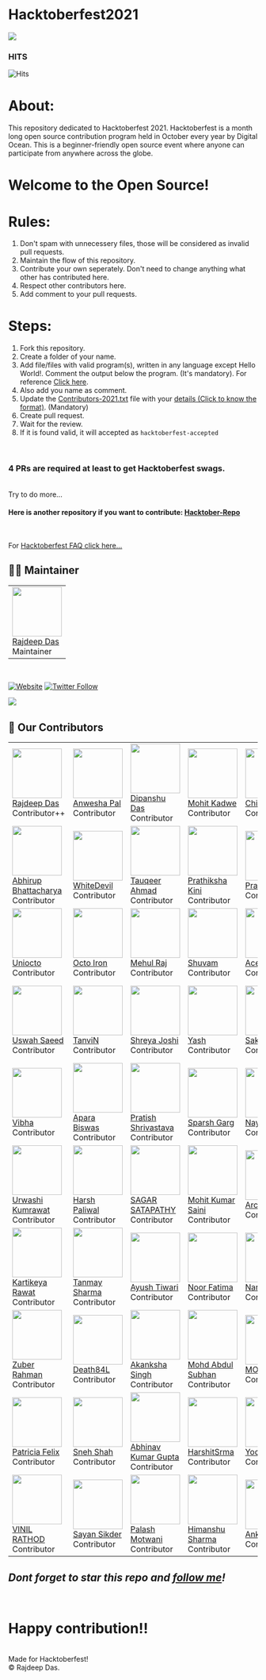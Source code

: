 # Hacktoberfest2021
<img src="https://github.com/Rajspeaks/Hacktoberfest-2021/blob/main/hacktoberfest%202021.png">

### HITS
  
![Hits](https://hitcounter.pythonanywhere.com/count/tag.svg?url=https://github.com/Rajspeaks/Hacktoberfest-2021) 


# About:

This repository dedicated to Hacktoberfest 2021. Hacktoberfest is a month long open source contribution program held in October every year by Digital Ocean. This is a beginner-friendly open source event where anyone can participate from anywhere across the globe.

# Welcome to the Open Source!

# Rules:

1. Don't spam with unnecessery files, those will be considered as invalid pull requests.<br>
2. Maintain the flow of this repository.<br>
3. Contribute your own seperately. Don't need to change anything what other has contributed here.<br>
4. Respect other contributors here. <br>
5. Add comment to your pull requests.<br>

# Steps:

1. Fork this repository.<br>
2. Create a folder of your name. <br>
3.  Add file/files with valid program(s), written in any language except Hello World!. Comment the output below the program. (It's mandatory). For reference <a href="https://github.com/Rajspeaks/Hacktoberfest-2021/tree/main/Rajdeep%20Das">Click here</a>. <br>
4. Also add you name as comment.<br>
5. Update the <a href="https://github.com/Rajspeaks/Hacktoberfest-2021/blob/main/Contributors-2021.md">Contributors-2021.txt</a> file with your <a href="https://github.com/Rajspeaks/Hacktoberfest-2021/blob/main/Contributor%20format.txt">details (Click to know the format)</a>. (Mandatory) <br>
6. Create pull request. <br>
7. Wait for the review. <br>
8. If it is found valid, it will accepted as <code>hacktoberfest-accepted</code> 

<br>
<h3> 4 PRs are required at least to get Hacktoberfest swags. </h3>
<br>
Try to do more...

<br>

<h4> Here is another repository if you want to contribute: <a href="https://github.com/Rajspeaks/Chrome-extension"> Hacktober-Repo </a> </h4>
<br>

For <a href="https://hacktoberfest.digitalocean.com/faq">Hacktoberfest FAQ click here... </a>
<br>


<!--## :handshake: Our Contributors
<a href="https://github.com/Rajspeaks/Hacktoberfest-2021/graphs/contributors">
  <img src="https://contrib.rocks/image?repo=Rajspeaks/Hacktoberfest-2021" />
</a>
-->


## :man_technologist: Maintainer

<table>
  <tr>
    <td> <img src="https://github.com/Rajspeaks.png?size=100" height="100px" width="100px"><br> <a href="https://github.com/Rajspeaks">Rajdeep Das</a> <br> Maintainer </td>
  </tr>
  </table>
<br>

[![Website](https://img.shields.io/website?label=Website&style=for-the-badge&url=https%3A%2F%2Fcodestackr.com)](https://rajspeaks.github.io)
[![Twitter Follow](https://img.shields.io/twitter/follow/itsrajdeepdas?color=1DA1F2&logo=twitter&style=for-the-badge)](https://twitter.com/intent/follow?original_referer=https%3A%2F%2Fgithub.com%2FcodeSTACKr&screen_name=itsrajdeepdas)

<code><a href="https://linkedin.com/in/itsrajdeepdas"><img src="https://img.shields.io/badge/LinkedIn-0077B5?style=for-the-badge&logo=linkedin&logoColor=white"></a></code>&nbsp;


## :handshake: Our Contributors

<table>
  <tr>
    <td> <img src="https://github.com/Rajspeaks.png?size=100" height="100px" width="100px"><br> <a href="https://github.com/Rajspeaks">Rajdeep Das</a> <br> Contributor++ </td>
    <td> <img src="https://github.com/AnweshaPal26.png?size=100" height="100px" width="100px"><br> <a href="https://github.com/AnweshaPal26">Anwesha Pal</a> <br> Contributor </td>
    <td> <img src="https://github.com/the-d3crypt3r.png?size=100" height="100px" width="100px"><br> <a href="https://github.com/the-d3crypt3r">Dipanshu Das</a> <br> Contributor </td>
    <td> <img src="https://github.com/mohitkadwe19.png?size=100" height="100px" width="100px"><br> <a href="https://github.com/mohitkadwe19"> Mohit Kadwe </a> <br> Contributor </td>
    <td> <img src="https://github.com/CHIRAGBAJAJ1011.png?size=100" height="100px" width="100px"><br> <a href="https://github.com/CHIRAGBAJAJ1011"> Chirag Bajaj </a> <br> Contributor </td>
  <td> <img src="https://github.com/khushi-0001.png?size=100" height="100px" width="100px"><br> <a href="https://github.com/khushi-0001"> Khusi </a> <br> Contributor </td>
  </tr>
  <tr>
  <td> <img src="https://github.com/AbhirupB.png?size=100" height="100px" width="100px"><br> <a href="https://github.com/AbhirupB">Abhirup <br> Bhattacharya</a> <br> Contributor </td>
  <td> <img src="https://github.com/SudoKIngpin.png?size=100" height="100px" width="100px"><br> <a href="https://github.com/SudoKIngpin">WhiteDevil</a> <br> Contributor </td>
  <td> <img src="https://github.com/TauqeerAhmad5201.png?size=100" height="100px" width="100px"><br> <a href="https://github.com/TauqeerAhmad5201">Tauqeer Ahmad</a> <br> Contributor </td>
  <td> <img src="https://github.com/pkini2002.png?size=100" height="100px" width="100px"><br> <a href="https://github.com/pkini2002"> Prathiksha Kini </a> <br> Contributor </td>
  <td> <img src="https://github.com/prachibalodia.png?size=100" height="100px" width="100px"><br> <a href="https://github.com/prachibalodia">Prachi Balodia</a> <br> Contributor </td>
  <td> <img src="https://github.com/mohitpawar530.png?size=100" height="100px" width="100px"><br> <a href="https://github.com/mohitpawar530"> Mohit Pawar </a> <br> Contributor </td>
  </tr>
  <tr>
  <td> <img src="https://github.com/uniocto.png?size=100" height="100px" width="100px"><br> <a href="https://github.com/uniocto">Uniocto</a> <br> Contributor </td>
  <td> <img src="https://github.com/octoiron.png?size=100" height="100px" width="100px"><br> <a href="https://github.com/octoiron"> Octo Iron </a> <br> Contributor </td>
  <td> <img src="https://github.com/MrM-7.png?size=100" height="100px" width="100px"><br> <a href="https://github.com/MrM-7"> Mehul Raj </a> <br> Contributor </td>
  <td> <img src="https://github.com/WHOISshuvam.png?size=100" height="100px" width="100px"><br> <a href="https://github.com/WHOISshuvam"> Shuvam </a> <br> Contributor </td>
  <td> <img src="https://github.com/Ace117MC.png?size=100" height="100px" width="100px"><br> <a href="https://github.com/Ace117MC"> Ace117MC </a> <br> Contributor </td>
  <td> <img src="https://github.com/ayushig2610.png?size=100" height="100px" width="100px"><br> <a href="https://github.com/ayushig2610"> Ayushi </a> <br> Contributor </td>
  </tr>
  <tr>
    <td> <img src="https://github.com/Uswah-Saeed.png?size=100" height="100px" width="100px"><br> <a href="https://github.com/Uswah-Saeed"> Uswah Saeed </a> <br> Contributor </td>
    <td> <img src="https://github.com/tanvinimbalkar.png?size=100" height="100px" width="100px"><br> <a href="https://github.com/tanvinimbalkar"> TanviN </a> <br> Contributor </td>
    <td> <img src="https://github.com/shreyaj1.png?size=100" height="100px" width="100px"><br> <a href="https://github.com/shreyaj1"> Shreya Joshi </a> <br> Contributor </td>
    <td> <img src="https://github.com/Yash-passi.png?size=100" height="100px" width="100px"><br> <a href="https://github.com/Yash-passi"> Yash </a> <br> Contributor </td>
    <td> <img src="https://github.com/sakshamceo.png?size=100" height="100px" width="100px"><br> <a href="https://github.com/sakshamceo"> Saksham Garg </a> <br> Contributor </td>
    <td> <img src="https://github.com/sanjaysanjel019.png?size=100" height="100px" width="100px"><br> <a href="https://github.com/sanjaysanjel019"> Sanjay Sanjel </a> <br> Contributor </td>
  </tr>
  <tr>
    <td> <img src="https://github.com/vibha-v-657.png?size=100" height="100px" width="100px"><br> <a href="https://github.com/vibha-v-657"> Vibha </a> <br> Contributor </td>
    <td> <img src="https://github.com/algo-geek.png?size=100" height="100px" width="100px"><br> <a href="https://github.com/algo-geek"> Apara Biswas </a> <br> Contributor </td>
    <td> <img src="https://github.com/PratishShrivastava.png?size=100" height="100px" width="100px"><br> <a href="https://github.com/PratishShrivastava"> Pratish Shrivastava </a> <br> Contributor </td>
    <td> <img src="https://github.com/sparsh9.png?size=100" height="100px" width="100px"><br> <a href="https://github.com/sparsh9"> Sparsh Garg </a> <br> Contributor </td>
    <td> <img src="https://github.com/nayan1xyz.png?size=100" height="100px" width="100px"><br> <a href="https://github.com/nayan1xyz"> Nayan Vishwakarma </a> <br> Contributor </td>
    <td> <img src="https://github.com/imshivam18.png?size=100" height="100px" width="100px"><br> <a href="https://github.com/imshivam18"> Shivam Chopra </a> <br> Contributor </td>
  </tr>

 <tr>
    <td> <img src="https://github.com/uru0120.png?size=100" height="100px" width="100px"><br> <a href="https://github.com/uru0120"> Urwashi Kumrawat </a> <br> Contributor </td>
    <td> <img src="https://github.com/paliwalharsh.png?size=100" height="100px" width="100px"><br> <a href="https://github.com/paliwalharsh"> Harsh Paliwal </a> <br> Contributor </td>
    <td> <img src="https://github.com/wishsagarks.png?size=100" height="100px" width="100px"><br> <a href="https://github.com/wishsagarks"> SAGAR SATAPATHY </a> <br> Contributor </td>
    <td> <img src="https://github.com/BeLimitLess.png?size=100" height="100px" width="100px"><br> <a href="https://github.com/BeLimitLess"> Mohit Kumar Saini </a> <br> Contributor </td>
    <td> <img src="https://github.com/i-archit-gupta.png?size=100" height="100px" width="100px"><br> <a href="https://github.com/i-archit-gupta"> Archit Gupta  </a> <br> Contributor </td>
    <td> <img src="https://github.com/JosephTJennings.png?size=100" height="100px" width="100px"><br> <a href="https://github.com/JosephTJennings"> Joseph Jennings   </a> <br> Contributor </td>
</tr>

<tr>

<td> <img src="https://github.com/kartikeya47.png?size=100" height="100px" width="100px"><br> <a href="https://github.com/kartikeya47"> Kartikeya Rawat </a> <br> Contributor </td>
<td> <img src="https://github.com/Tanmay-s55.png?size=100" height="100px" width="100px"><br> <a href="https://github.com/Tanmay-s55"> Tanmay Sharma </a> <br> Contributor </td>
<td> <img src="https://github.com/ayush7801.png?size=100" height="100px" width="100px"><br> <a href="https://github.com/ayush7801"> Ayush Tiwari </a> <br> Contributor </td>
<td> <img src="https://github.com/Noorfatimadev.png?size=100" height="100px" width="100px"><br> <a href="https://github.com/Noorfatimadev"> Noor Fatima </a> <br> Contributor </td>
<td> <img src="https://github.com/namx05.png?size=100" height="100px" width="100px"><br> <a href="https://github.com/namx05"> Naman Jain </a> <br> Contributor </td>
<td> <img src="https://github.com/ayushanand09.png?size=100" height="100px" width="100px"><br> <a href="https://github.com/ayushanand09"> Ayush Anand </a> <br> Contributor </td>
</tr>

<tr>
<td> <img src="https://github.com/zuberrahman.png?size=100" height="100px" width="100px"><br> <a href="https://github.com/zuberrahman"> Zuber Rahman </a> <br> Contributor </td>
<td> <img src="https://github.com/Death84L.png?size=100" height="100px" width="100px"><br> <a href="https://github.com/Death84L"> Death84L </a> <br> Contributor </td>
<td> <img src="https://github.com/akanksha57.png?size=100" height="100px" width="100px"><br> <a href="https://github.com/akanksha57"> Akanksha Singh </a> <br> Contributor </td>
<td> <img src="https://github.com/itechsubhan.png?size=100" height="100px" width="100px"><br> <a href="https://github.com/itechsubhan"> Mohd Abdul Subhan </a> <br> Contributor </td>
<td> <img src="https://github.com/MOHAMMADMODASSIR.png?size=100" height="100px" width="100px"><br> <a href="https://github.com/MOHAMMADMODASSIR"> MOHAMMADMODASSIR </a> <br> Contributor </td>
<td> <img src="https://github.com/ItzMeAditya.png?size=100" height="100px" width="100px"><br> <a href="https://github.com/ItzMeAditya"> Aditya Singh </a> <br> Contributor </td>
</tr>
  
<tr>
<td> <img src="https://github.com/patriciafelixx.png?size=100" height="100px" width="100px"><br> <a href="https://github.com/patriciafelixx"> Patricia Felix </a> <br> Contributor </td>
<td> <img src="https://github.com/Sneh16Shah.png?size=100" height="100px" width="100px"><br> <a href="https://github.com/Sneh16Shah"> Sneh Shah </a> <br> Contributor </td>
<td> <img src="https://github.com/alhad-balak.png?size=100" height="100px" width="100px"><br> <a href="https://github.com/alhad-balak"> Abhinav Kumar Gupta </a> <br> Contributor </td>
<td> <img src="https://github.com/HarshitSrma.png?size=100" height="100px" width="100px"><br> <a href="https://github.com/HarshitSrma"> HarshitSrma </a> <br> Contributor </td>
<td> <img src="https://github.com/yodifm.png?size=100" height="100px" width="100px"><br> <a href="https://github.com/yodifm"> Yodi Fakhri  </a> <br> Contributor </td>
<td> <img src="https://github.com/Naman754.png?size=100" height="100px" width="100px"><br> <a href="https://github.com/Naman754"> Naman754  </a> <br> Contributor </td>
  </tr>
  
  <tr>
    <td> <img src="https://github.com/vinilRathod.png?size=100" height="100px" width="100px"><br> <a href="https://github.com/vinilRathod"> VINIL RATHOD  </a> <br> Contributor </td>
    <td> <img src="https://github.com/sayan-sikder.png?size=100" height="100px" width="100px"><br> <a href="https://github.com/sayan-sikder"> Sayan Sikder </a> <br> Contributor </td>
    <td> <img src="https://github.com/Palash-05.png?size=100" height="100px" width="100px"><br> <a href="https://github.com/Palash-05"> Palash Motwani </a> <br> Contributor </td>
    <td> <img src="https://github.com/HimanshuSrma.png?size=100" height="100px" width="100px"><br> <a href="https://github.com/HimanshuSrma"> Himanshu Sharma </a> <br> Contributor </td>
    <td> <img src="https://github.com/justacsguy.png?size=100" height="100px" width="100px"><br> <a href="https://github.com/justacsguy"> Ankit Saurabh </a> <br> Contributor </td>
    <td> <img src="https://github.com/tarun573.png?size=100" height="100px" width="100px"><br> <a href="https://github.com/tarun573"> Tarun Kumar </a> <br> Contributor </td>
   
 
  </tr>

  </table>

 ## *Dont forget to star this repo and <a href="https://github.com/Rajspeaks">follow me</a>!*


<br>


# Happy contribution!!
<br>
Made for Hacktoberfest!
<br>
&copy; Rajdeep Das.
